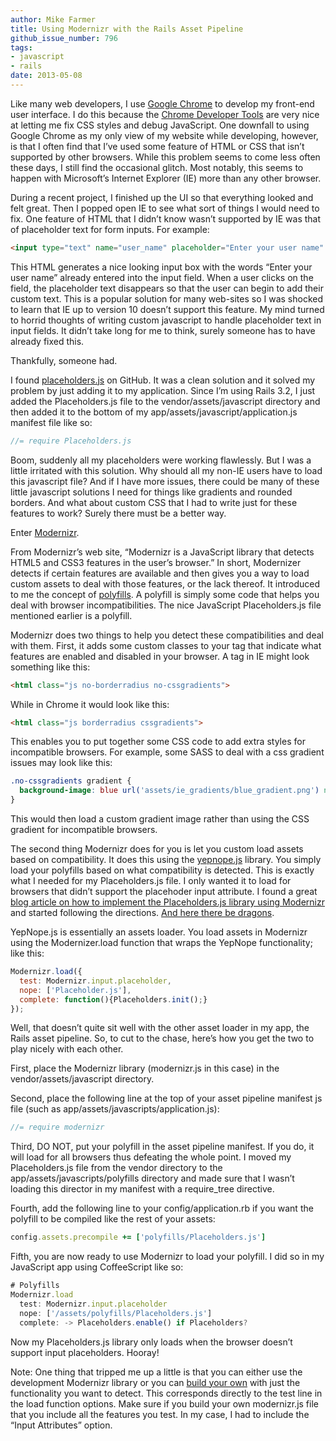 ```yaml
---
author: Mike Farmer
title: Using Modernizr with the Rails Asset Pipeline
github_issue_number: 796
tags:
- javascript
- rails
date: 2013-05-08
---
```




Like many web developers, I use [Google Chrome](https://www.google.com/intl/en/chrome/) to develop my front-end user interface. I do this because the [Chrome Developer Tools](https://developer.chrome.com/devtools) are very nice at letting me fix CSS styles and debug JavaScript. One downfall to using Google Chrome as my only view of my website while developing, however, is that I often find that I’ve used some feature of HTML or CSS that isn’t supported by other browsers. While this problem seems to come less often these days, I still find the occasional glitch. Most notably, this seems to happen with Microsoft’s Internet Explorer (IE) more than any other browser.

During a recent project, I finished up the UI so that everything looked and felt great. Then I popped open IE to see what sort of things I would need to fix. One feature of HTML that I didn’t know wasn’t supported by IE was that of placeholder text for form inputs. For example:

```html
<input type="text" name="user_name" placeholder="Enter your user name" />
```

This HTML generates a nice looking input box with the words “Enter your user name” already entered into the input field. When a user clicks on the field, the placeholder text disappears so that the user can begin to add their custom text. This is a popular solution for many web-sites so I was shocked to learn that IE up to version 10 doesn’t support this feature. My mind turned to horrid thoughts of writing custom javascript to handle placeholder text in input fields. It didn’t take long for me to think, surely someone has to have already fixed this.

Thankfully, someone had.

I found [placeholders.js](https://github.com/jamesallardice/Placeholders.js) on GitHub. It was a clean solution and it solved my problem by just adding it to my application. Since I’m using Rails 3.2, I just added the Placeholders.js file to the vendor/assets/javascript directory and then added it to the bottom of my app/assets/javascript/application.js manifest file like so:

```javascript
//= require Placeholders.js
```

Boom, suddenly all my placeholders were working flawlessly. But I was a little irritated with this solution. Why should all my non-IE users have to load this javascript file? And if I have more issues, there could be many of these little javascript solutions I need for things like gradients and rounded borders. And what about custom CSS that I had to write just for these features to work? Surely there must be a better way.

Enter [Modernizr](https://modernizr.com/).

From Modernizr’s web site, “Modernizr is a JavaScript library that detects HTML5 and CSS3 features in the user’s browser.” In short, Modernizer detects if certain features are available and then gives you a way to load custom assets to deal with those features, or the lack thereof. It introduced to me the concept of [polyfills](https://en.wikipedia.org/wiki/Polyfill). A polyfill is simply some code that helps you deal with browser incompatibilities. The nice JavaScript Placeholders.js file mentioned earlier is a polyfill.

Modernizr does two things to help you detect these compatibilities and deal with them. First, it adds some custom classes to your <html> tag that indicate what features are enabled and disabled in your browser. A <html> tag in IE might look something like this:

```html
<html class="js no-borderradius no-cssgradients">
```

While in Chrome it would look like this:

```html
<html class="js borderradius cssgradients">
```

This enables you to put together some CSS code to add extra styles for incompatible browsers. For example, some SASS to deal with a css gradient issues may look like this:

```css
.no-cssgradients gradient {
  background-image: blue url('assets/ie_gradients/blue_gradient.png') no-repeat;
}
```

This would then load a custom gradient image rather than using the CSS gradient for incompatible browsers.

The second thing Modernizr does for you is let you custom load assets based on compatibility. It does this using the [yepnope.js](http://yepnopejs.com/) library. You simply load your polyfills based on what compatibility is detected. This is exactly what I needed for my Placeholders.js file. I only wanted it to load for browsers that didn’t support the placehoder input attribute. I found a great [blog article on how to implement the Placeholders.js library using Modernizr](https://www.techrepublic.com/blog/australia/using-placeholder-text-in-html5-forms-across-all-browsers/1353) and started following the directions. [And here there be dragons](https://en.wikipedia.org/wiki/Here_be_dragons).

YepNope.js is essentially an assets loader. You load assets in Modernizr using the Modernizer.load function that wraps the YepNope functionality; like this:

```javascript
Modernizr.load({
  test: Modernizr.input.placeholder,
  nope: ['Placeholder.js'],
  complete: function(){Placeholders.init();}
});
```

Well, that doesn’t quite sit well with the other asset loader in my app, the Rails asset pipeline. So, to cut to the chase, here’s how you get the two to play nicely with each other.

First, place the Modernizr library (modernizr.js in this case) in the vendor/assets/javascript directory.

Second, place the following line at the top of your asset pipeline manifest js file (such as app/assets/javascripts/application.js):

```javascript
//= require modernizr
```

Third, DO NOT, put your polyfill in the asset pipeline manifest. If you do, it will load for all browsers thus defeating the whole point. I moved my Placeholders.js file from the vendor directory to the app/assets/javascripts/polyfills directory and made sure that I wasn’t loading this director in my manifest with a require_tree directive.

Fourth, add the following line to your config/application.rb if you want the polyfill to be compiled like the rest of your assets:

```ruby
config.assets.precompile += ['polyfills/Placeholders.js']
```

Fifth, you are now ready to use Modernizr to load your polyfill. I did so in my JavaScript app using CoffeeScript like so:

```javascript
# Polyfills
Modernizr.load
  test: Modernizr.input.placeholder
  nope: ['/assets/polyfills/Placeholders.js']
  complete: -> Placeholders.enable() if Placeholders?
```

Now my Placeholders.js library only loads when the browser doesn’t support input placeholders. Hooray! 

Note: One thing that tripped me up a little is that you can either use the development Modernizr library or you can [build your own](https://modernizr.com/download/) with just the functionality you want to detect. This corresponds directly to the test line in the load function options. Make sure if you build your own modernizr.js file that you include all the features you test. In my case, I had to include the “Input Attributes” option.


